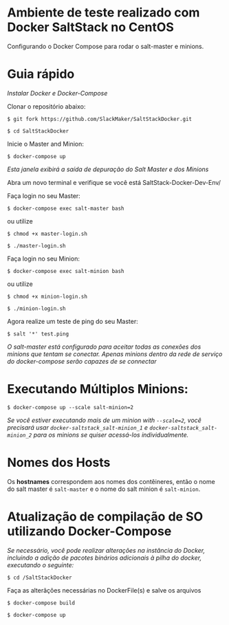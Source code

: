 # Ambiente de teste realizado com Docker SaltStack no CentOS 
Configurando o Docker Compose para rodar o salt-master e minions.

# Guia rápido

*Instalar Docker e Docker-Compose*

Clonar o repositório abaixo:

`$ git fork https://github.com/SlackMaker/SaltStackDocker.git`

`$ cd SaltStackDocker`

Inicie o Master and Minion:

`$ docker-compose up`

*Esta janela exibirá a saída de depuração do Salt Master e dos Minions*

Abra um novo terminal e verifique se você está SaltStack-Docker-Dev-Env/

Faça login no seu Master:

`$ docker-compose exec salt-master bash`

ou utilize

`$ chmod +x master-login.sh`

`$ ./master-login.sh`

Faça login no seu Minion:

`$ docker-compose exec salt-minion bash`

ou utilize

`$ chmod +x minion-login.sh`

`$ ./minion-login.sh`

Agora realize um teste de ping do seu Master:

`$ salt '*' test.ping`

*O salt-master está configurado para aceitar todas as conexões dos minions que tentam se conectar. Apenas minions dentro da rede de serviço do docker-compose serão capazes de se connectar*

# Executando Múltiplos Minions:

`$ docker-compose up --scale salt-minion=2`

*Se você estiver executando mais de um minion with `--scale=2`, você precisará usar `docker-saltstack_salt-minion_1` e `docker-saltstack_salt-minion_2` para os minions se quiser acessá-los individualmente.*

# Nomes dos Hosts
Os **hostnames** correspondem aos nomes dos contêineres, então o nome do salt master é `salt-master` e o nome do salt minion é `salt-minion`.

# Atualização de compilação de SO utilizando Docker-Compose

*Se necessário, você pode realizar alterações na instância do Docker, incluindo a adição de pacotes binários adicionais à pilha do docker, executando o seguinte:*

`$ cd /SaltStackDocker`

Faça as alterãções necessárias no DockerFile(s) e salve os arquivos

`$ docker-compose build`

`$ docker-compose up`
